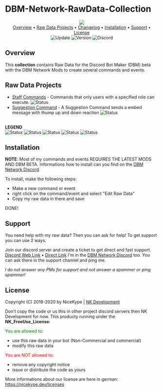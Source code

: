 # DBM-Network-RawData-Collection
<p align="center">
  <img src="https://img.shields.io/badge/%20DBM Network Raw Data Collection%20-8c0808.svg?style=for-the-badge"><br>
  <a href="https://github.com/NiceKype/nicebot/tree/master#overview">Overview</a> •
  <a href="https://github.com/NiceKype/nicebot/tree/master#raw-data-projects">Raw Data Projects</a> •
  <a href="https://github.com/NiceKype/nicebot/blob/master/CHANGELOG.md">Changelog</a> •
  <a href="https://github.com/NiceKype/nicebot/tree/master#raw-data-projects">Installation</a> •
  <a href="https://github.com/NiceKype/nicebot/tree/master#raw-data-projects">Support</a> •
  <a href="https://github.com/NiceKype/nicebot/tree/master#license">License</a><br>
  <img src="https://img.shields.io/badge/Last%20Update-12.04.2020-272727.svg" alt="Update">
  <img src="https://img.shields.io/badge/Version-1.0.1-blue.svg" alt="Version">
  <img src="https://discordapp.com/api/guilds/599013820513648640/widget.png" alt="Discord" href="https://nicekype.dev/discord">
</p>

## Overview
This **collection** contains Raw Data for the Discord Bot Maker (DBM) beta with the DBM Network Mods to create several commands and events.

## Raw Data Projects
- [Staff Commands](/Admin%20Commands) - Commands that only users with a specified role can execute. <img src="https://img.shields.io/badge/Status-WIP-ed6f00.svg" alt="Status">
- [Suggestion Command](/Suggestion%20Command) - A Suggestion Command sends a embed message with thump up and down reaction <img src="https://img.shields.io/badge/Status-In Planing-blue.svg" alt="Status">

<br>**LEGEND**<br>
<img src="https://img.shields.io/badge/Status-Ready-43cc11.svg" alt="Status">
<img src="https://img.shields.io/badge/Status-WIP-ed6f00.svg" alt="Status">
<img src="https://img.shields.io/badge/Status-In Planing-blue.svg" alt="Status">
<img src="https://img.shields.io/badge/Status-Buggy-ab1cb8.svg" alt="Status">
<img src="https://img.shields.io/badge/Status-Canceled-ff0000.svg" alt="Status">

## Installation

**NOTE**: Most of my commands and events REQUIRES THE LATEST MODS AND DBM BETA. Informations how to install can you find on the [DBM Network Discord](https://discord.gg/3QxkZPK).

To install, make the following steps:
- Make a new command or event
- right click on the command/event and select "Edit Raw Data"
- Copy my raw data in there and save

DONE!

## Support

You need help with my raw data? Then you can ask for help!
To get support you can use 2 ways.

Join our discord server and create a ticket to get direct and fast support.
[Discord Web Link](https://nicekype.dev/discord) • [Direct Link](https://discord.gg/yMhThb7)
I'm in the [DBM Network Discord](https://discord.gg/3QxkZPK) too. You can ask there in the support channel and ping me.

*I do not answer any PMs for support and not answer a spammer or ping spammer!*

## License

Copyright (C) 2018-2020 by NiceKype | [NK Development](https://nicekype.dev)

Don't copy the code or us this in other project discord servers then NK Development for now.
This producty running under the **NK_FreeUse_License**:

<span style="color:green;">You are allowed to:</span>
- use this raw data in your bot (Non-Commercial and commercial)
- modify this raw data

<a style="color:red;">You are NOT allowed to:</a>

- remove any copyright notice
- issue or distribute the code as yours

More informations about our license are here in german: https://nicekype.dev/licenses
